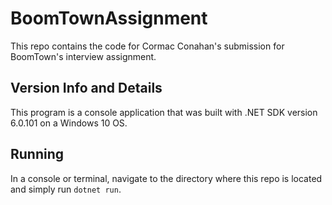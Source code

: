 # BoomTownAssignment

This repo contains the code for Cormac Conahan's submission for BoomTown's interview assignment.

## Version Info and Details

This program is a console application that was built with .NET SDK version 6.0.101 on a Windows 10 OS.

## Running

In a console or terminal, navigate to the directory where this repo is located and simply run `dotnet run`.
